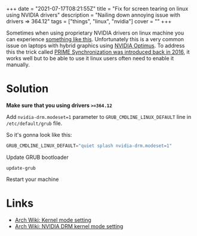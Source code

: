 +++
date = "2021-07-17T08:21:55Z"
title = "Fix for screen tearing on linux using NVIDIA drivers"
description = "Nailing down annoying issue with drivers => 364.12"
tags = ["things", "linux", "nvidia"]
cover = ""
+++

Sometimes when using proprietary NVIDIA drivers on linux machine you can experience [something like this](https://en.wikipedia.org/wiki/Screen_tearing).
Unfortunately this is a very common issue on laptops with hybrid graphics using [NVIDIA Optimus](https://en.wikipedia.org/wiki/Nvidia_Optimus).
To address this the trick called [PRIME Synchronization was introduced back in 2016](https://forums.developer.nvidia.com/t/prime-and-prime-synchronization/), it works well but to be able to use it linux users often need to enable it manually.

# Solution
**Make sure that you using drivers ```>=364.12```**

Add ```nvidia-drm.modeset=1``` parameter to ```GRUB_CMDLINE_LINUX_DEFAULT``` line in ```/etc/default/grub``` file.

So it's gonna look like this:
```c
GRUB_CMDLINE_LINUX_DEFAULT="quiet splash nvidia-drm.modeset=1"
```
Update GRUB bootloader
```
update-grub
```
Restart your machine

# Links
* [Arch Wiki: Kernel mode setting](https://wiki.archlinux.org/title/Kernel_mode_setting)
* [Arch Wiki: NVIDIA DRM kernel mode setting](https://wiki.archlinux.org/title/NVIDIA#DRM_kernel_mode_setting)